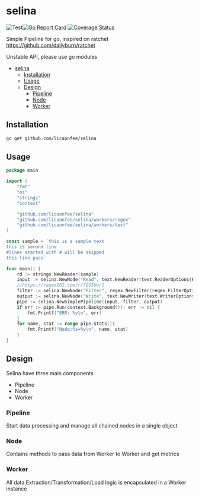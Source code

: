 # selina

![Test](https://github.com/licaonfee/selina/workflows/Run%20test/badge.svg?branch=master)[![Go Report Card](https://goreportcard.com/badge/github.com/licaonfee/selina)](https://goreportcard.com/report/github.com/licaonfee/selina) [![Coverage Status](https://coveralls.io/repos/github/licaonfee/selina/badge.svg?branch=master)](https://coveralls.io/github/licaonfee/selina?branch=master)

Simple Pipeline for go, inspired on ratchet <https://github.com/dailyburn/ratchet>

Unstable API, please use go modules

- [selina](#selina)
  - [Installation](#installation)
  - [Usage](#usage)
  - [Design](#design)
    - [Pipeline](#pipeline)
    - [Node](#node)
    - [Worker](#worker)

## Installation

```bash
go get github.com/licaonfee/selina
```

## Usage

```go
package main

import (
    "fmt"
    "os"
    "strings"
    "context"

    "github.com/licaonfee/selina"
    "github.com/licaonfee/selina/workers/regex"
    "github.com/licaonfee/selina/workers/text"
)

const sample = `this is a sample text
this is second line
#lines started with # will be skipped
this line pass`

func main() {
    rd := strings.NewReader(sample)
    input := selina.NewNode("Read", text.NewReader(text.ReaderOptions{Reader: rd}))
    //https://regex101.com/r/7ZS3Uw/1
    filter := selina.NewNode("Filter", regex.NewFilter(regex.FilterOptions{Pattern: "^[^#].+"}))
    output := selina.NewNode("Write", text.NewWriter(text.WriterOptions{Writer: os.Stdout}))
    pipe := selina.NewSimplePipeline(input, filter, output)
    if err := pipe.Run(context.Background()); err != nil {
        fmt.Printf("ERR: %v\n", err)
    }
    for name, stat := range pipe.Stats(){
        fmt.Printf("Node:%s=%v\n", name, stat)
    }
}
```

## Design

Selina have three main components

- Pipeline
- Node
- Worker

### Pipeline

Start data processing and manage all chained nodes in a single object

### Node

Contains methods to pass data from Worker to Worker and get metrics

### Worker

All data Extraction/Transformation/Load logic is encapsulated in a Worker instance
